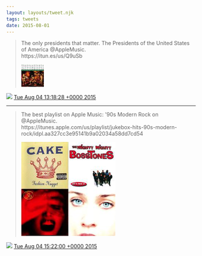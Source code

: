 ```yaml
---
layout: layouts/tweet.njk
tags: tweets
date: 2015-08-01
---
```


> The only presidents that matter\. The Presidents of the United States of America @AppleMusic\.  
> https://itun\.es/us/Q9uSb 
> 
> ![](../media/628555601908486145-CLkT_VpWcAAzuns.jpg)

<img src="../media/tweet.ico" width="12" /> [Tue Aug 04 13:18:28 +0000 2015](https://twitter.com/timwasson/status/628555601908486145)

----

> The best playlist on Apple Music: '90s Modern Rock on @AppleMusic\.  
> https://itunes\.apple\.com/us/playlist/jukebox\-hits\-90s\-modern\-rock/idpl\.aa327cc3e95141b9a02034a58dd7cd54 
> 
> ![](../media/628586692820086784-CLkwRESUwAAW7SP.jpg)

<img src="../media/tweet.ico" width="12" /> [Tue Aug 04 15:22:00 +0000 2015](https://twitter.com/timwasson/status/628586692820086784)